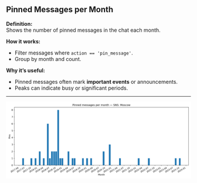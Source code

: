 ## Pinned Messages per Month

**Definition:**  
Shows the number of pinned messages in the chat each month.

**How it works:**

- Filter messages where `action == 'pin_message'`.
- Group by month and count.

**Why it’s useful:**

- Pinned messages often mark **important events** or announcements.
- Peaks can indicate busy or significant periods.

---

![Visualisation example](pinned_messages_per_month.png)
